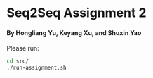 # Seq2Seq Assignment 2
#### By Hongliang Yu, Keyang Xu, and Shuxin Yao
Please run:
```bash
cd src/
./run-assignment.sh
```

